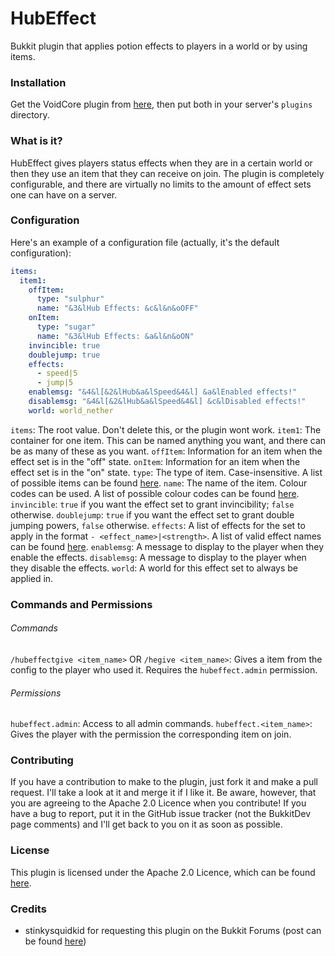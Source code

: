 HubEffect
===
Bukkit plugin that applies potion effects to players in a world or by using items.

### Installation
Get the VoidCore plugin from [here](http://dev.bukkit.org/bukkit-plugins/voidcore/), then put both in your server's `plugins` directory.

### What is it?
HubEffect gives players status effects when they are in a certain world or then they use an item that they can receive on join. The plugin is completely configurable, and there are virtually no limits to the amount of effect sets one can have on a server.

### Configuration
Here's an example of a configuration file (actually, it's the default configuration):

```yaml
items:
  item1:
    offItem:
      type: "sulphur"
      name: "&3&lHub Effects: &c&l&n&oOFF"
    onItem:
      type: "sugar"
      name: "&3&lHub Effects: &a&l&n&oON"
    invincible: true
    doublejump: true
    effects:
      - speed|5
      - jump|5
    enablemsg: "&4&l[&2&lHub&a&lSpeed&4&l] &a&lEnabled effects!"
    disablemsg: "&4&l[&2&lHub&a&lSpeed&4&l] &c&lDisabled effects!"
    world: world_nether
```

`items`: The root value. Don't delete this, or the plugin wont work.
`item1`: The container for one item. This can be named anything you want, and there can be as many of these as you want.
`offItem`: Information for an item when the effect set is in the "off" state.
`onItem`: Information for an item when the effect set is in the "on" state.
`type`: The type of item. Case-insensitive. A list of possible items can be found [here](https://hub.spigotmc.org/javadocs/spigot/org/bukkit/Material.html).
`name`: The name of the item. Colour codes can be used. A list of possible colour codes can be found [here](http://ess.khhq.net/mc/).
`invincible`: `true` if you want the effect set to grant invincibility; `false` otherwise.
`doublejump`: `true` if you want the effect set to grant double jumping powers, `false` otherwise.
`effects`: A list of effects for the set to apply in the format `- <effect_name>|<strength>`. A list of valid effect names can be found [here](https://hub.spigotmc.org/javadocs/spigot/org/bukkit/potion/PotionEffectType.html).
`enablemsg`: A message to display to the player when they enable the effects.
`disablemsg`: A message to display to the player when they disable the effects.
`world`: A world for this effect set to always be applied in.

### Commands and Permissions
###### Commands
`/hubeffectgive <item_name>` OR `/hegive <item_name>`: Gives a item from the config to the player who used it. Requires the `hubeffect.admin` permission.

###### Permissions
`hubeffect.admin`: Access to all admin commands.
`hubeffect.<item_name>`: Gives the player with the permission the corresponding item on join.

### Contributing
If you have a contribution to make to the plugin, just fork it and make a pull request. I'll take a look at it and merge it if I like it. Be aware, however, that you are agreeing to the Apache 2.0 Licence when you contribute!
If you have a bug to report, put it in the GitHub issue tracker (not the BukkitDev page comments) and I'll get back to you on it as soon as possible.

### License
This plugin is licensed under the Apache 2.0 Licence, which can be found [here](http://www.apache.org/licenses/LICENSE-2.0.html).

### Credits
* stinkysquidkid for requesting this plugin on the Bukkit Forums (post can be found [here](https://bukkit.org/threads/hubspeed.415086/))
